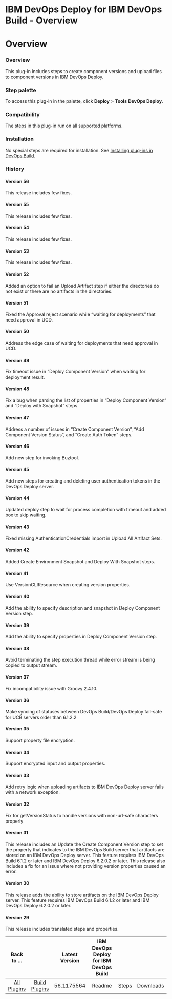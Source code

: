 
IBM DevOps Deploy for IBM DevOps Build - Overview
=======================================================

# Overview


### Overview




This plug-in includes steps to create component versions and upload files to component versions in IBM DevOps Deploy.


### Step palette

To access this plug-in in the palette, click **Deploy** > **Tools** **DevOps Deploy**.

### Compatibility

The steps in this plug-in run on all supported platforms.

### Installation

No special steps are required for installation. See [Installing plug-ins in DevOps Build](https://community.ibm.com/community/user/wasdevops/blogs/laurel-dickson-bull1/2022/06/13/install-plugins "Installing plug-ins in DevOps Build").

### History

#### Version 56

This release includes few fixes.

#### Version 55

This release includes few fixes.

#### Version 54

This release includes few fixes.

#### Version 53

This release includes few fixes.

#### Version 52

Added an option to fail an Upload Artifact step if either the directories do not exist or there are no artifacts in the directories.

#### Version 51

Fixed the Approval reject scenario while “waiting for deployments” that need approval in UCD.

#### Version 50

Address the edge case of waiting for deployments that need approval in UCD.

#### Version 49

Fix timeout issue in “Deploy Component Version” when waiting for deployment result.

#### Version 48

Fix a bug when parsing the list of properties in “Deploy Component Version” and “Deploy with Snapshot” steps.

#### Version 47

Address a number of issues in “Create Component Version”, “Add Component Version Status”, and “Create Auth Token” steps.

#### Version 46

Add new step for invoking Buztool.

#### Version 45

Add new steps for creating and deleting user authentication tokens in the DevOps Deploy server.

#### Version 44

Updated deploy step to wait for process completion with timeout and added box to skip waiting.

#### Version 43

Fixed missing AuthenticationCredentials import in Upload All Artifact Sets.

#### Version 42

Added Create Environment Snapshot and Deploy With Snapshot steps.

#### Version 41

Use VersionCLIResource when creating version properties.

#### Version 40

Add the ability to specify description and snapshot in Deploy Component Version step.

#### Version 39

Add the ability to specify properties in Deploy Component Version step.

#### Version 38

Avoid terminating the step execution thread while error stream is being copied to output stream.

#### Version 37

Fix incompatibility issue with Groovy 2.4.10.

#### Version 36

Make syncing of statuses between DevOps Build/DevOps Deploy fail-safe for UCB servers older than 6.1.2.2

#### Version 35

Support property file encryption.

#### Version 34

Support encrypted input and output properties.

#### Version 33

Add retry logic when uploading artifacts to IBM DevOps Deploy server fails with a network exception.

#### Version 32

Fix for getVersionStatus to handle versions with non-url-safe characters properly

#### Version 31

This release includes an Update the Create Component Version step to set the property that indicates to the IBM DevOps Build server that artifacts are stored on an IBM DevOps Deploy server. This feature requires IBM DevOps Build 6.1.2 or later and IBM DevOps Deploy 6.2.0.2 or later. This release also includes a fix for an issue where not providing version properties caused an error.

#### Version 30

This release adds the ability to store artifacts on the IBM DevOps Deploy server. This feature requires IBM DevOps Build 6.1.2 or later and IBM DevOps Deploy 6.2.0.2 or later.

#### Version 29

This release includes translated steps and properties.


|Back to ...||Latest Version|IBM DevOps Deploy for IBM DevOps Build |||
| :---: | :---: | :---: | :---: | :---: | :---: |
|[All Plugins](../../index.md)|[Build Plugins](../README.md)|[56.1175564](https://raw.githubusercontent.com/UrbanCode/IBM-UCB-PLUGINS/main/files/ibmucd/DevOps-deploy-56.1175564.zip)|[Readme](README.md)|[Steps](steps.md)|[Downloads](downloads.md)|
